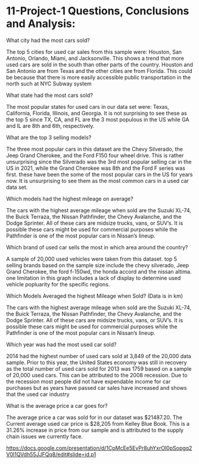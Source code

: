# 11-Project-1 Questions, Conclusions and Analysis:

What city had the most cars sold?

The top 5 cities for used car sales from this sample were: Houston, San Antonio, Orlando, Miami, and Jacksonville. This shows a trend that more used cars are sold in the south than other parts of the country. Houston and San Antonio are from Texas and the other cities are from Florida. This could be because that there is more easily accessible public transportation in the north such at NYC Subway system

What state had the most cars sold?

The most popular states for used cars in our data set were: Texas, California, Florida, Illinois, and Georgia. It is not surprising to see these as the top 5 since TX, CA, and FL are the 3 most populous in the US while GA and IL are 8th and 6th, respectively.


What are the top 3 selling models?

The three most popular cars in this dataset are the Chevy Silverado, the Jeep Grand Cherokee, and the Ford F150 four wheel drive. This is rather unsurprising since the Silverado was the 3rd most popular selling car in the US in 2021, while the Grand Cherokee was 8th and the Ford F series was first. these have been the some of the most popular cars in the US for years now. It is unsurprising to see them as the most common cars in a used car data set.

Which models had the highest mileage on average?

The cars with the highest average mileage when sold are the Suzuki XL-74, the Buick Terraza, the Nissan Pathfinder, the Chevy Avalanche, and the Dodge Sprinter. All of these cars are midsize trucks, vans, or SUV’s. It is possible these cars might be used for commercial purposes while the Pathfinder is one of the most popular cars in Nissan’s lineup.

Which brand of used car sells the most in which area around the country?

A sample of 20,000 used vehicles were taken from this dataset.
top 5 selling brands based on the sample size include the chevy silverado, Jeep Grand Cherokee, the ford f-150wd, the honda accord and the nissan altima.
one limitation in this graph includes a lack of display to determine used vehicle popluarity for the specific regions.

Which Models Averaged the highest Mileage when Sold? (Data is in km)

The cars with the highest average mileage when sold are the Suzuki XL-74, the Buick Terraza, the Nissan Pathfinder, the Chevy Avalanche, and the Dodge Sprinter. All of these cars are midsize trucks, vans, or SUV’s. It is possible these cars might be used for commercial purposes while the Pathfinder is one of the most popular cars in Nissan’s lineup. 


Which year was had the most used car sold?

2014 had the highest number of used cars sold at 3,849 of the 20,000 data sample.  Prior to this year, the United States economy was still in recovery as the total number of used cars sold for 2013 was 1759 based on a sample of 20,000 used cars.  This can be attributed to the 2008 recession. Due to the recession most people did not have expendable income for car purchases but as years have passed car sales have increased and shows that the used car industry

What is the average price a car goes for?

The average price a car was sold for in our dataset was $21487.20. The Current average used car price is $28,205 from Kelley Blue Book. This is a 31.26% increase in price from our sample and is attributed to the supply chain issues we currently face. 

https://docs.google.com/presentation/d/1CpMcEe5EvPr8uhYxrOl0pSopgq2V0l1QVdh55JJFQq8/edit#slide=id.p1

